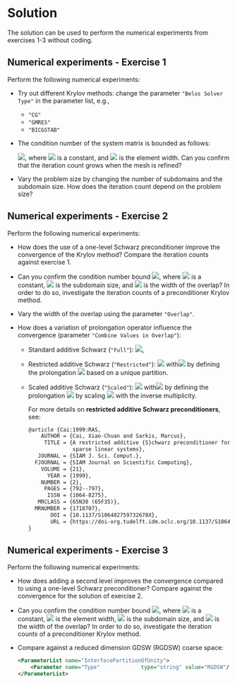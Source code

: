 # Solution

The solution can be used to perform the numerical experiments from exercises 1-3 without coding.

## Numerical experiments - Exercise 1

Perform the following numerical experiments:

+ Try out different Krylov methods: change the parameter `"Belos Solver Type"` in the parameter list, e.g.,
  + `"CG"`
  + `"GMRES"`
  + `"BICGSTAB"`
+ The condition number of the system matrix is bounded as follows:

  <img src="https://render.githubusercontent.com/render/math?math=\kappa(K) \leq \frac{C}{h^2}">, 
  where <img src="https://render.githubusercontent.com/render/math?math=C"> is a constant, and <img src="https://render.githubusercontent.com/render/math?math=h"> is the element width. Can you confirm that the iteration count grows when the mesh is refined?

+ Vary the problem size by changing the number of subdomains and the subdomain size. How does the iteration count depend on the problem size?

## Numerical experiments - Exercise 2

Perform the following numerical experiments:

+ How does the use of a one-level Schwarz preconditioner improve the convergence of the Krylov method? Compare the iteration counts against exercise 1.

+ Can you confirm the condition number bound 
  <img src="https://render.githubusercontent.com/render/math?math=\kappa(M^{-1}K) \leq C(1%2B\frac{1}{H \delta}))">, 
  where <img src="https://render.githubusercontent.com/render/math?math=C"> is a constant, <img src="https://render.githubusercontent.com/render/math?math=H"> is the subdomain size, and <img src="https://render.githubusercontent.com/render/math?math=\delta"> is the width of the overlap? In order to do so, investigate the iteration counts of a preconditioner Krylov method.

+ Vary the width of the overlap using the parameter `"Overlap"`.

+ How does a variation of prolongation operator influence the convergence (parameter `"Combine Values in Overlap"`):
  + Standard additive Schwarz (`"Full"`): <img src="https://render.githubusercontent.com/render/math?math=M_{\rm OS-1}^{-1} K = \sum_{i=1}^N R_i^T K_i^{-1} R_i K">,
  + Restricted additive Schwarz (`"Restricted"`): <img src="https://render.githubusercontent.com/render/math?math=M_{\rm OS-1}^{-1} K = \sum_{i=1}^N \tilde  R_i^T K_i^{-1} R_i K"> with<img src="https://render.githubusercontent.com/render/math?math=\sum_{i=1} \tilde R_i^T R_i = I"> by defining the prolongation <img src="https://render.githubusercontent.com/render/math?math=\tilde R_i^T"> based on a unique partition.
  + Scaled additive Schwarz (`"Scaled"`): <img src="https://render.githubusercontent.com/render/math?math=M_{\rm OS-1}^{-1} K = \sum_{i=1}^N \tilde  R_i^T K_i^{-1} R_i K"> with<img src="https://render.githubusercontent.com/render/math?math=\sum_{i=1} \tilde R_i^T R_i = I"> by defining the prolongation <img src="https://render.githubusercontent.com/render/math?math=\tilde R_i^T"> by scaling <img src="https://render.githubusercontent.com/render/math?math=R_i^T"> with the inverse multiplicity.

    For more details on **restricted additive Schwarz preconditioners**, see:

    ```latex
    @article {Cai:1999:RAS,
        AUTHOR = {Cai, Xiao-Chuan and Sarkis, Marcus},
         TITLE = {A restricted additive {S}chwarz preconditioner for general
                  sparse linear systems},
       JOURNAL = {SIAM J. Sci. Comput.},
      FJOURNAL = {SIAM Journal on Scientific Computing},
        VOLUME = {21},
          YEAR = {1999},
        NUMBER = {2},
         PAGES = {792--797},
          ISSN = {1064-8275},
       MRCLASS = {65N30 (65F35)},
      MRNUMBER = {1718707},
           DOI = {10.1137/S106482759732678X},
           URL = {https://doi-org.tudelft.idm.oclc.org/10.1137/S106482759732678X},
    }
    ```

## Numerical experiments - Exercise 3

Perform the following numerical experiments:

+ How does adding a second level improves the convergence compared to using a one-level Schwarz preconditioner? Compare against the convergence for the solution of exercise 2.

+ Can you confirm the condition number bound 
  <img src="https://render.githubusercontent.com/render/math?math=\kappa(M^{-1}K) \leq C (1%2B\frac{H}{\delta}) (1%2B\log(\frac{H}{h}))">, 
  where <img src="https://render.githubusercontent.com/render/math?math=C"> is a constant, <img src="https://render.githubusercontent.com/render/math?math=h"> is the element width, <img src="https://render.githubusercontent.com/render/math?math=H"> is the subdomain size, and <img src="https://render.githubusercontent.com/render/math?math=\delta"> is the width of the overlap? In order to do so, investigate the iteration counts of a preconditioner Krylov method.

+ Compare against a reduced dimension GDSW (RGDSW) coarse space:

  ```xml
  <ParameterList name="InterfacePartitionOfUnity">
      <Parameter name="Type"             type="string" value="RGDSW"/>
  </ParameterList>
  ```
